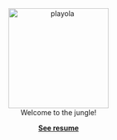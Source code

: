 <div align="center" dir="col">
  <a href="https://playolaizq.com">
    <img
      src="https://drive.google.com/uc?export=view&id=1NJG7KIU7TnB1-yWf0K0qvCkGhYj2Jj6F"
      alt="playola"
      width="200"
    />
  </a>
  <br />
  <span>
    Welcome to the jungle!
  </span>
  <br />
  <p>
    <b>
      <a href="https://playolaizq.com">
        See resume
      </a>
    </b>
  </p>
</div>

